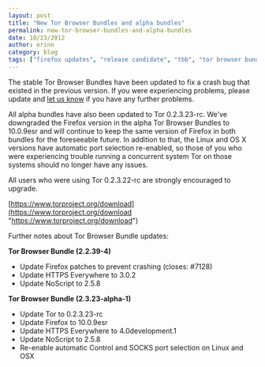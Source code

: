 ```yaml
---
layout: post
title: "New Tor Browser Bundles and alpha bundles"
permalink: new-tor-browser-bundles-and-alpha-bundles
date: 10/23/2012
author: erinn
category: blog
tags: ["firefox updates", "release candidate", "tbb", "tor browser bundle"]
---
```


The stable Tor Browser Bundles have been updated to fix a crash bug that existed in the previous version. If you were experiencing problems, please update and [let us know](https://trac.torproject.org) if you have any further problems.

All alpha bundles have also been updated to Tor 0.2.3.23-rc. We've downgraded the Firefox version in the alpha Tor Browser Bundles to 10.0.9esr and will continue to keep the same version of Firefox in both bundles for the foreseeable future. In addition to that, the Linux and OS X versions have automatic port selection re-enabled, so those of you who were experiencing trouble running a concurrent system Tor on those systems should no longer have any issues.

All users who were using Tor 0.2.3.22-rc are strongly encouraged to upgrade.

[https://www.torproject.org/download](https://www.torproject.org/download "https://www.torproject.org/download")

Further notes about Tor Browser Bundle updates:

**Tor Browser Bundle (2.2.39-4)**

- Update Firefox patches to prevent crashing (closes: #7128)
- Update HTTPS Everywhere to 3.0.2
- Update NoScript to 2.5.8

**Tor Browser Bundle (2.3.23-alpha-1)**

- Update Tor to 0.2.3.23-rc
- Update Firefox to 10.0.9esr
- Update HTTPS Everywhere to 4.0development.1
- Update NoScript to 2.5.8
- Re-enable automatic Control and SOCKS port selection on Linux and OSX

